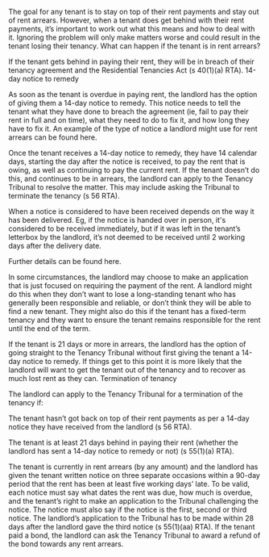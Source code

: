 The goal for any tenant is to stay on top of their rent payments and stay out of rent arrears. However, when a tenant does get behind with their rent payments, it’s important to work out what this means and how to deal with it. Ignoring the problem will only make matters worse and could result in the tenant losing their tenancy.
What can happen if the tenant is in rent arrears?

If the tenant gets behind in paying their rent, they will be in breach of their tenancy agreement and the Residential Tenancies Act (s 40(1)(a) RTA).
14-day notice to remedy

As soon as the tenant is overdue in paying rent, the landlord has the option of giving them a 14-day notice to remedy. This notice needs to tell the tenant what they have done to breach the agreement (ie, fail to pay their rent in full and on time), what they need to do to fix it, and how long they have to fix it. An example of the type of notice a landlord might use for rent arrears can be found here.

Once the tenant receives a 14-day notice to remedy, they have 14 calendar days, starting the day after the notice is received, to pay the rent that is owing, as well as continuing to pay the current rent. If the tenant doesn’t do this, and continues to be in arrears, the landlord can apply to the Tenancy Tribunal to resolve the matter. This may include asking the Tribunal to terminate the tenancy (s 56 RTA).

When a notice is considered to have been received depends on the way it has been delivered. Eg, if the notice is handed over in person, it's considered to be received immediately, but if it was left in the tenant’s letterbox by the landlord, it’s not deemed to be received until 2 working days after the delivery date.

Further details can be found here.

In some circumstances, the landlord may choose to make an application that is just focused on requiring the payment of the rent. A landlord might do this when they don’t want to lose a long-standing tenant who has generally been responsible and reliable, or don’t think they will be able to find a new tenant. They might also do this if the tenant has a fixed-term tenancy and they want to ensure the tenant remains responsible for the rent until the end of the term.

If the tenant is 21 days or more in arrears, the landlord has the option of going straight to the Tenancy Tribunal without first giving the tenant a 14-day notice to remedy. If things get to this point it is more likely that the landlord will want to get the tenant out of the tenancy and to recover as much lost rent as they can. 
Termination of tenancy

The landlord can apply to the Tenancy Tribunal for a termination of the tenancy if:

The tenant hasn’t got back on top of their rent payments as per a 14-day notice they have received from the landlord (s 56 RTA).

The tenant is at least 21 days behind in paying their rent (whether the landlord has sent a 14-day notice to remedy or not) (s 55(1)(a) RTA).

The tenant is currently in rent arrears (by any amount) and the landlord has given the tenant written notice on three separate occasions within a 90-day period that the rent has been at least five working days’ late. To be valid, each notice must say what dates the rent was due, how much is overdue, and the tenant’s right to make an application to the Tribunal challenging the notice. The notice must also say if the notice is the first, second or third notice. The landlord’s application to the Tribunal has to be made within 28 days after the landlord gave the third notice (s 55(1)(aa) RTA).
If the tenant paid a bond, the landlord can ask the Tenancy Tribunal to award a refund of the bond towards any rent arrears.